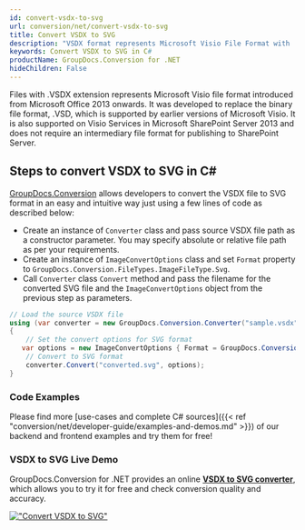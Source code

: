 ```yaml
---
id: convert-vsdx-to-svg
url: conversion/net/convert-vsdx-to-svg
title: Convert VSDX to SVG
description: "VSDX format represents Microsoft Visio File Format with .vsdx extension. Learn how to convert VSDX to SVG file programmatically in C# language using GroupDocs.Conversion for .NET library."
keywords: Convert VSDX to SVG in C#
productName: GroupDocs.Conversion for .NET
hideChildren: False
---
```


Files with .VSDX extension represents Microsoft Visio file format introduced from Microsoft Office 2013 onwards. It was developed to replace the binary file format, .VSD, which is supported by earlier versions of Microsoft Visio. It is also supported on Visio Services in Microsoft SharePoint Server 2013 and does not require an intermediary file format for publishing to SharePoint Server.

## Steps to convert VSDX to SVG in C#

[GroupDocs.Conversion](https://products.groupdocs.com/conversion/net) allows developers to convert the VSDX file to SVG format in an easy and intuitive way just using a few lines of code as described below:

* Create an instance of `Converter` class and pass source VSDX file path as a constructor parameter. You may specify absolute or relative file path as per your requirements. 
* Create an instance of `ImageConvertOptions` class and set `Format` property to `GroupDocs.Conversion.FileTypes.ImageFileType.Svg`.
* Call `Converter` class `Convert` method and pass the filename for the converted SVG file and the `ImageConvertOptions` object from the previous step as parameters.

```csharp
// Load the source VSDX file
using (var converter = new GroupDocs.Conversion.Converter("sample.vsdx"))
{
    // Set the convert options for SVG format
   var options = new ImageConvertOptions { Format = GroupDocs.Conversion.FileTypes.ImageFileType.Svg };
    // Convert to SVG format
    converter.Convert("converted.svg", options);
}
```

### Code Examples

Please find more [use-cases and complete C# sources]({{< ref "conversion/net/developer-guide/examples-and-demos.md" >}}) of our backend and frontend examples and try them for free!

### VSDX to SVG Live Demo

GroupDocs.Conversion for .NET provides an online [**VSDX to SVG converter**](https://products.groupdocs.app/conversion/vsdx-to-svg), which allows you to try it for free and check conversion quality and accuracy.

[!["Convert VSDX to SVG"](conversion/net/images/convert-to-svg/convert-vsdx-to-svg.png)](https://products.groupdocs.app/conversion/vsdx-to-svg)